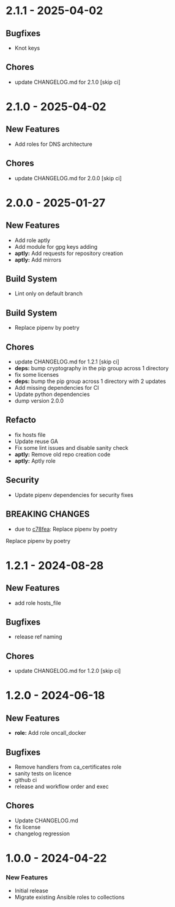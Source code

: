 # 2.1.1 - 2025-04-02

## Bugfixes
- Knot keys

## Chores
- update CHANGELOG.md for 2.1.0 [skip ci]

# 2.1.0 - 2025-04-02

## New Features
- Add roles for DNS architecture

## Chores
- update CHANGELOG.md for 2.0.0 [skip ci]

# 2.0.0 - 2025-01-27

## New Features
- Add role aptly
- Add module for gpg keys adding
- **aptly:** Add requests for repository creation
- **aptly:** Add mirrors

## Build System
- Lint only on default branch

## Build System
- Replace pipenv by poetry

## Chores
- update CHANGELOG.md for 1.2.1 [skip ci]
- **deps:** bump cryptography in the pip group across 1 directory
- fix some licenses
- **deps:** bump the pip group across 1 directory with 2 updates
- Add missing dependencies for CI
- Update python dependencies
- dump version 2.0.0

## Refacto
- fix hosts file
- Update reuse GA
- Fix some lint issues and disable sanity check
- **aptly:** Remove old repo creation code
- **aptly:** Aptly role

## Security
- Update pipenv dependencies for security fixes

## BREAKING CHANGES
- due to [c78fea](https://github.com/weytop/ansible-infrastructure-collection/commit/c78fea4679fcb5aff02ba2b4831820e68388e3a3): Replace pipenv by poetry

Replace pipenv by poetry

# 1.2.1 - 2024-08-28

## New Features
- add role hosts_file

## Bugfixes
- release ref naming

## Chores
- update CHANGELOG.md for 1.2.0 [skip ci]

# 1.2.0 - 2024-06-18

## New Features
- **role:** Add role oncall_docker

## Bugfixes
- Remove handlers from ca_certificates role
- sanity tests on licence
- github ci
- release and workflow order and exec

## Chores
- Update CHANGELOG.md
- fix license
- changelog regression

# 1.0.0 - 2024-04-22

### New Features

- Initial release
- Migrate existing Ansible roles to collections